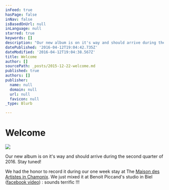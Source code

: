 ```yaml
---
inFeed: true
hasPage: false
inNav: false
isBasedOnUrl: null
inLanguage: null
starred: true
keywords: []
description: "Our new album is on it's way and should arrive during the second quarter of 2016. Stay tuned!"
datePublished: '2016-04-12T19:04:42.735Z'
dateModified: '2016-04-12T19:04:38.567Z'
title: Welcome
author: []
sourcePath: _posts/2015-12-22-welcome.md
published: true
authors: []
publisher:
  name: null
  domain: null
  url: null
  favicon: null
_type: Blurb

---
```

# Welcome
![](https://the-grid-user-content.s3-us-west-2.amazonaws.com/f7a0d22b-da0b-4ec2-b24b-1848f58abd7a.gif)

Our new album is on it's way and should arrive during the second quarter of 2016\. Stay tuned!

We had the honor to record it during our one week stay at The [Maison des Artistes in Chamonix][0].  We just mixed it at Benoit Piccand's studio in Biel ([facebook video][1]) : sounds terrific !!!

[0]: https://maisondesartistes-chamonix.com/
[1]: https://www.facebook.com/benoit.piccand/videos/588665271288466/